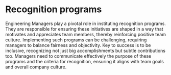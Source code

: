 # Recognition programs

Engineering Managers play a pivotal role in instituting recognition programs. They are responsible for ensuring these initiatives are shaped in a way that motivates and appreciates team members, thereby reinforcing positive team culture. Implementing such programs can be challenging, requiring managers to balance fairness and objectivity. Key to success is to be inclusive, recognizing not just big accomplishments but subtle contributions too. Managers need to communicate effectively the purpose of these programs and the criteria for recognition, ensuring it aligns with team goals and overall company culture.